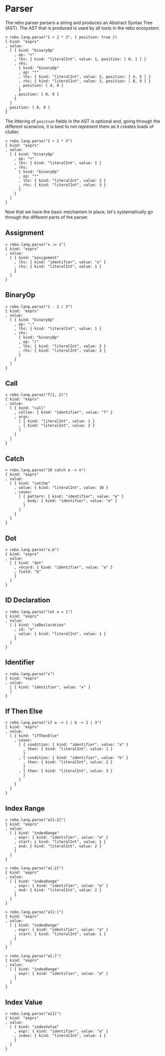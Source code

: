 # Parser

The rebo parser parsers a string and produces an Abstract Syntax Tree (AST).  The AST that is produced is used by all tools in the rebo ecosystem.

```rebo-repl
> rebo.lang.parse("1 + 2 * 3", { position: true })
{ kind: "exprs"
, value: 
  [ { kind: "binaryOp"
    , op: "+"
    , lhs: { kind: "literalInt", value: 1, position: [ 0, 1 ] }
    , rhs: 
      { kind: "binaryOp"
      , op: "*"
      , lhs: { kind: "literalInt", value: 2, position: [ 4, 5 ] }
      , rhs: { kind: "literalInt", value: 3, position: [ 8, 9 ] }
      , position: [ 4, 9 ]
      }
    , position: [ 0, 9 ]
    }
  ]
, position: [ 0, 9 ]
}
```

The littering of `position` fields in the AST is optional and, going through the different scenarios, it is best to not represent them as it creates loads of clutter.

```rebo-repl
> rebo.lang.parse("1 + 2 * 3")
{ kind: "exprs"
, value: 
  [ { kind: "binaryOp"
    , op: "+"
    , lhs: { kind: "literalInt", value: 1 }
    , rhs: 
      { kind: "binaryOp"
      , op: "*"
      , lhs: { kind: "literalInt", value: 2 }
      , rhs: { kind: "literalInt", value: 3 }
      }
    }
  ]
}
```

Now that we have the basic mechanism in place, let's systematically go through the different parts of the parser.

## Assignment

```rebo-repl
> rebo.lang.parse("x := 1")
{ kind: "exprs"
, value: 
  [ { kind: "assignment"
    , lhs: { kind: "identifier", value: "x" }
    , rhs: { kind: "literalInt", value: 1 }
    }
  ]
}
```

## BinaryOp

```rebo-repl
> rebo.lang.parse("1 - 2 / 3")
{ kind: "exprs"
, value: 
  [ { kind: "binaryOp"
    , op: "-"
    , lhs: { kind: "literalInt", value: 1 }
    , rhs: 
      { kind: "binaryOp"
      , op: "/"
      , lhs: { kind: "literalInt", value: 2 }
      , rhs: { kind: "literalInt", value: 3 }
      }
    }
  ]
}
```

## Call

```rebo-repl
> rebo.lang.parse("f(1, 2)")
{ kind: "exprs"
, value: 
  [ { kind: "call"
    , callee: { kind: "identifier", value: "f" }
    , args: 
      [ { kind: "literalInt", value: 1 }
      , { kind: "literalInt", value: 2 }
      ]
    }
  ]
}
```

## Catch

```rebo-repl
> rebo.lang.parse("10 catch e -> e")
{ kind: "exprs"
, value: 
  [ { kind: "catche"
    , value: { kind: "literalInt", value: 10 }
    , cases:
      [ { pattern: { kind: "identifier", value: "e" }
        , body: { kind: "identifier", value: "e" }
        }
      ]
    }
  ]
}
```

## Dot

```rebo-repl
> rebo.lang.parse("a.b")
{ kind: "exprs"
, value: 
  [ { kind: "dot"
    , record: { kind: "identifier", value: "a" }
    , field: "b"
    }
  ]
}
```

## ID Declaration

```rebo-repl
> rebo.lang.parse("let x = 1")
{ kind: "exprs"
, value: 
  [ { kind: "idDeclaration"
    , id: "x"
    , value: { kind: "literalInt", value: 1 }
    }
  ]
}
```

## Identifier

```rebo-repl
> rebo.lang.parse("x")
{ kind: "exprs"
, value: 
  [ { kind: "identifier", value: "x" }
  ]
}
```

## If Then Else

```rebo-repl
> rebo.lang.parse("if a -> 1 | b -> 2 | 3")
{ kind: "exprs"
, value: 
  [ { kind: "ifThenElse"
    , cases:
      [ { condition: { kind: "identifier", value: "a" }
        , then: { kind: "literalInt", value: 1 }
        }
      , { condition: { kind: "identifier", value: "b" }
        , then: { kind: "literalInt", value: 2 }
        }
      , { then: { kind: "literalInt", value: 3 }
        }
      ]
    }
  ]
}
```

## Index Range

```rebo-repl
> rebo.lang.parse("a[1:2]")
{ kind: "exprs"
, value: 
  [ { kind: "indexRange"
    , expr: { kind: "identifier", value: "a" }
    , start: { kind: "literalInt", value: 1 }
    , end: { kind: "literalInt", value: 2 }
    }
  ]
}

> rebo.lang.parse("a[:2]")
{ kind: "exprs"
, value: 
  [ { kind: "indexRange"
    , expr: { kind: "identifier", value: "a" }
    , end: { kind: "literalInt", value: 2 }
    }
  ]
}

> rebo.lang.parse("a[1:]")
{ kind: "exprs"
, value: 
  [ { kind: "indexRange"
    , expr: { kind: "identifier", value: "a" }
    , start: { kind: "literalInt", value: 1 }
    }
  ]
}

> rebo.lang.parse("a[:]")
{ kind: "exprs"
, value: 
  [ { kind: "indexRange"
    , expr: { kind: "identifier", value: "a" }
    }
  ]
}
```

## Index Value
  
```rebo-repl
> rebo.lang.parse("a[1]")
{ kind: "exprs"
, value: 
  [ { kind: "indexValue"
    , expr: { kind: "identifier", value: "a" }
    , index: { kind: "literalInt", value: 1 }
    }
  ]
}
```
